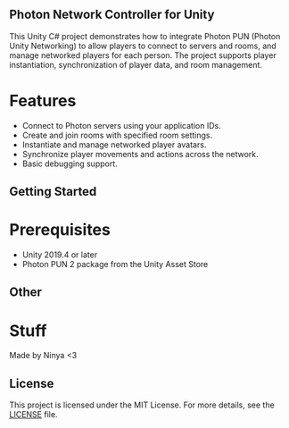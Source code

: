 
## Photon Network Controller for Unity
This Unity C# project demonstrates how to integrate Photon PUN (Photon Unity Networking) to allow players to connect to servers and rooms, and manage networked players for each person. The project supports player instantiation, synchronization of player data, and room management.

# Features
- Connect to Photon servers using your application IDs.
- Create and join rooms with specified room settings.
- Instantiate and manage networked player avatars.
- Synchronize player movements and actions across the network.
- Basic debugging support.
## Getting Started
# Prerequisites
- Unity 2019.4 or later
- Photon PUN 2 package from the Unity Asset Store

## Other 
# Stuff
Made by Ninya <3


## License

This project is licensed under the MIT License. For more details, see the [LICENSE](./LICENSE) file.

